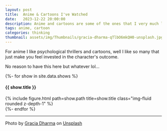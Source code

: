 ```yaml
---
layout: post
title:  Anime & Cartoons I've Watched
date:   2023-12-22 20:00:00
description: Anime and cartoons are some of the ones that I very much like watching. Some of them are very much thought provoking.
tags: anime, cartoon
categories: thinking
thumbnail: assets/img/Thumbnails/gracia-dharma-qTlbO6mkQH0-unsplash.jpg
---
```


For anime I like psychological thrillers and cartoons, well I like so many that just make you feel invested in the character's outcome. 

No reason to have this here but whatever lol...

<div class="container">
    <div class="row">
    {%- for show in site.data.shows %}
        <div class="col-md-4">
            <h4>{{ show.title }}</h4>
            {% include figure.html path=show.path title=show.title class="img-fluid rounded z-depth-1" %}
        </div>
    {%- endfor %}
    </div>
</div>

<hr>

Photo by <a href="https://unsplash.com/@graciadharmaa?utm_content=creditCopyText&utm_medium=referral&utm_source=unsplash">Gracia Dharma</a> on <a href="https://unsplash.com/photos/woman-in-black-shirt-taking-selfie-qTlbO6mkQH0?utm_content=creditCopyText&utm_medium=referral&utm_source=unsplash">Unsplash</a>
  
  